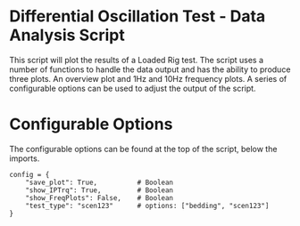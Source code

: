 # Differential Oscillation Test - Data Analysis Script  

This script will plot the results of a Loaded Rig test. The script uses a number of functions to handle the data output and has the ability to produce three plots. An overview plot and 1Hz and 10Hz frequency plots. A series of configurable options can be used to adjust the output of the script.
  
# Configurable Options  
The configurable options can be found at the top of the script, below the imports.  

    config = {
        "save_plot": True,          # Boolean
        "show_IPTrq": True,         # Boolean
        "show_FreqPlots": False,    # Boolean
        "test_type": "scen123"      # options: ["bedding", "scen123"]
    }
